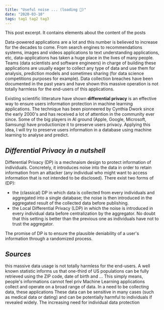 ```yaml
---
title: "Useful noise ... (loading 📝)"
date: "2020-03-10"
tags: tag1 tag2 tag3
---
```


This post excerpt. It contains elements about the content of the posts

Data-powered applications are a lot and this number is believed to increase for the decades to come. From search engines to recommendations systems, images and videos applications to text understanding applications, etc, data-applications has taken a huge place in the lives of many people. Teams (data scientists and software engineers) in charge of building these applications are usually eager to collect any type of data and use them for analysis, prediction models and sometimes sharing (for data science competitions purposes for example). Data collection breaches have been documented in the past years and have shown this massive operation is not totally harmless for the end-users of this applications.

Existing scientific litterature have shown **differential privacy** is an effective way to ensure users information protection in machine learning applications. The technique has been pionneered by Cynthia Dwork since the early 2000's and has received a lot of attention in the community ever since. Some of the big players in AI ground (Apple, Google, Microsoft, Samsung) have productionize it to preserve users privacy. Applying this idea, I will try to preserve users information in a database using machine learning to analyse and predict.

## _Differential Privacy in a nutshell_

Differential Privacy (DP) is a mechnaism design to protect information of individuals. Concretely, it introduces noise into the data in order to retain information from an attacker (any individual who might want to access information that is not intended to be disclosed). There exist two forms of (DP):
 
- the (classical) DP in which data is collected from every individuals and aggregated into a single database; the noise is then introduced in the aggregated result of the collected data before publishing.
- the Local Differential Privacy (LDP) in which the noise is introduced in every individual data before centralization by the aggregator. No doubt that this setting is better than the previous one as individuals have not to trust the aggregator.

The promise of DP is to ensure the plausible deniability of a user's information through a randomized process.



## _Sources_
this massive data usage is not totally harmless for the end-users.
A well known statistic informs us that one-third of US populations can be fully retrieved using the ZIP code, date of birth and ... This simply means, people's informations cannot feel priv
Machine Learning applications collect and operate on a broad range of data. In a need to be collecting data, these applications These data can be sensitive in many cases (such as medical data or dating) and can be potentially harmful to individuals if revealed widely. The increasing need for individual data protection
